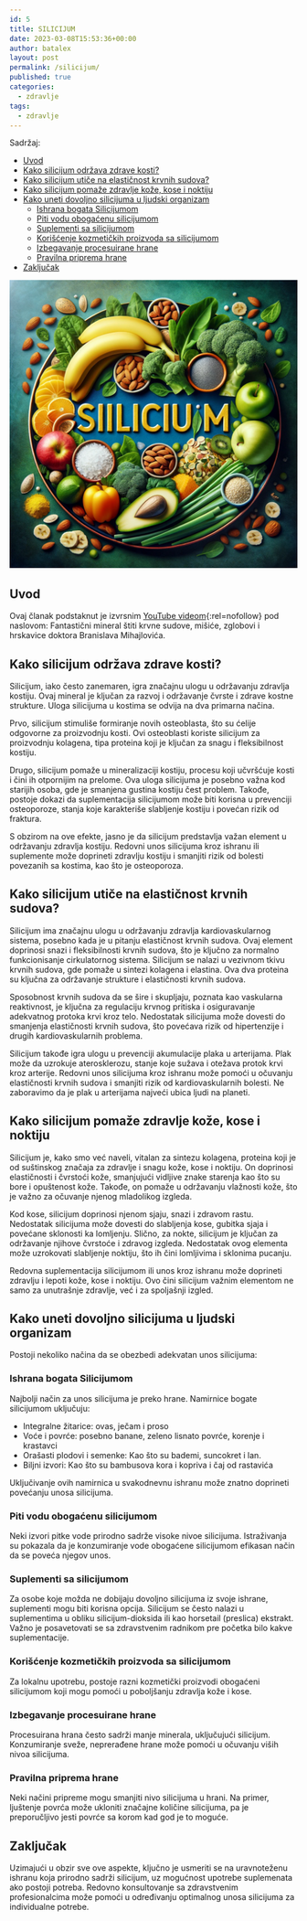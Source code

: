 ```yaml
---
id: 5
title: SILICIJUM
date: 2023-03-08T15:53:36+00:00
author: batalex
layout: post
permalink: /silicijum/
published: true
categories:
  - zdravlje
tags:
  - zdravlje
---
```

Sadržaj:
- [Uvod](#uvod)
- [Kako silicijum održava zdrave kosti?](#kako-silicijum-održava-zdrave-kosti)
- [Kako silicijum utiče na elastičnost krvnih sudova?](#kako-silicijum-utiče-na-elastičnost-krvnih-sudova)
- [Kako silicijum pomaže zdravlje kože, kose i noktiju](#kako-silicijum-pomaže-zdravlje-kože-kose-i-noktiju)
- [Kako uneti dovoljno silicijuma u ljudski organizam](#kako-uneti-dovoljno-silicijuma-u-ljudski-organizam)
  - [Ishrana bogata Silicijumom](#ishrana-bogata-silicijumom)
  - [Piti vodu obogaćenu silicijumom](#piti-vodu-obogaćenu-silicijumom)
  - [Suplementi sa silicijumom](#suplementi-sa-silicijumom)
  - [Korišćenje kozmetičkih proizvoda sa silicijumom](#korišćenje-kozmetičkih-proizvoda-sa-silicijumom)
  - [Izbegavanje procesuirane hrane](#izbegavanje-procesuirane-hrane)
  - [Pravilna priprema hrane](#pravilna-priprema-hrane)
- [Zaključak](#zaključak)

![Silicium](/wp-content/uploads/2024/03/silicium.webp)

## Uvod
Ovaj članak podstaknut je izvrsnim [YouTube videom](https://www.youtube.com/watch?v=1NNJiouOx_Y){:rel=nofollow} pod naslovom: Fantastični mineral štiti krvne sudove, mišiće, zglobovi i hrskavice doktora Branislava Mihajlovića.

## Kako silicijum održava zdrave kosti?

Silicijum, iako često zanemaren, igra značajnu ulogu u održavanju zdravlja kostiju. Ovaj mineral je ključan za razvoj i održavanje čvrste i zdrave kostne strukture. Uloga silicijuma u kostima se odvija na dva primarna načina. 

Prvo, silicijum stimuliše formiranje novih osteoblasta, što su ćelije odgovorne za proizvodnju kosti. Ovi osteoblasti koriste silicijum za proizvodnju kolagena, tipa proteina koji je ključan za snagu i fleksibilnost kostiju.

Drugo, silicijum pomaže u mineralizaciji kostiju, procesu koji učvršćuje kosti i čini ih otpornijim na prelome. Ova uloga silicijuma je posebno važna kod starijih osoba, gde je smanjena gustina kostiju čest problem. Takođe, postoje dokazi da suplementacija silicijumom može biti korisna u prevenciji osteoporoze, stanja koje karakteriše slabljenje kostiju i povećan rizik od fraktura.

S obzirom na ove efekte, jasno je da silicijum predstavlja važan element u održavanju zdravlja kostiju. Redovni unos silicijuma kroz ishranu ili suplemente može doprineti zdravlju kostiju i smanjiti rizik od bolesti povezanih sa kostima, kao što je osteoporoza.

## Kako silicijum utiče na elastičnost krvnih sudova?

Silicijum ima značajnu ulogu u održavanju zdravlja kardiovaskularnog sistema, posebno kada je u pitanju elastičnost krvnih sudova. Ovaj element doprinosi snazi i fleksibilnosti krvnih sudova, što je ključno za normalno funkcionisanje cirkulatornog sistema. Silicijum se nalazi u vezivnom tkivu krvnih sudova, gde pomaže u sintezi kolagena i elastina. Ova dva proteina su ključna za održavanje strukture i elastičnosti krvnih sudova.

Sposobnost krvnih sudova da se šire i skupljaju, poznata kao vaskularna reaktivnost, je ključna za regulaciju krvnog pritiska i osiguravanje adekvatnog protoka krvi kroz telo. Nedostatak silicijuma može dovesti do smanjenja elastičnosti krvnih sudova, što povećava rizik od hipertenzije i drugih kardiovaskularnih problema.

Silicijum takođe igra ulogu u prevenciji akumulacije plaka u arterijama. Plak može da uzrokuje aterosklerozu, stanje koje sužava i otežava protok krvi kroz arterije. Redovni unos silicijuma kroz ishranu može pomoći u očuvanju elastičnosti krvnih sudova i smanjiti rizik od kardiovaskularnih bolesti. Ne zaboravimo da je plak u arterijama najveći ubica ljudi na planeti.


## Kako silicijum pomaže zdravlje kože, kose i noktiju

Silicijum je, kako smo već naveli, vitalan za sintezu kolagena, proteina koji je od suštinskog značaja za zdravlje i snagu kože, kose i noktiju. On doprinosi elastičnosti i čvrstoći kože, smanjujući vidljive znake starenja kao što su bore i opuštenost kože. Takođe, on pomaže u održavanju vlažnosti kože, što je važno za očuvanje njenog mladolikog izgleda.

Kod kose, silicijum doprinosi njenom sjaju, snazi i zdravom rastu. Nedostatak silicijuma može dovesti do slabljenja kose, gubitka sjaja i povećane sklonosti ka lomljenju. Slično, za nokte, silicijum je ključan za održavanje njihove čvrstoće i zdravog izgleda. Nedostatak ovog elementa može uzrokovati slabljenje noktiju, što ih čini lomljivima i sklonima pucanju.

Redovna suplementacija silicijumom ili unos kroz ishranu može doprineti zdravlju i lepoti kože, kose i noktiju. Ovo čini silicijum važnim elementom ne samo za unutrašnje zdravlje, već i za spoljašnji izgled.

## Kako uneti dovoljno silicijuma u ljudski organizam

Postoji nekoliko načina da se obezbedi adekvatan unos silicijuma:

### Ishrana bogata Silicijumom

Najbolji način za unos silicijuma je preko hrane. Namirnice bogate silicijumom uključuju:
* Integralne žitarice: ovas, ječam i proso
* Voće i povrće: posebno banane, zeleno lisnato povrće, korenje i krastavci
* Orašasti plodovi i semenke: Kao što su bademi, suncokret i lan.
* Biljni izvori: Kao što su bambusova kora i kopriva i čaj od rastavića


Uključivanje ovih namirnica u svakodnevnu ishranu može znatno doprineti povećanju unosa silicijuma.

### Piti vodu obogaćenu silicijumom 

Neki izvori pitke vode prirodno sadrže visoke nivoe silicijuma. Istraživanja su pokazala da je konzumiranje vode obogaćene silicijumom efikasan način da se poveća njegov unos.

### Suplementi sa silicijumom

Za osobe koje možda ne dobijaju dovoljno silicijuma iz svoje ishrane, suplementi mogu biti korisna opcija. Silicijum se često nalazi u suplementima u obliku silicijum-dioksida ili kao horsetail (preslica) ekstrakt. Važno je posavetovati se sa zdravstvenim radnikom pre početka bilo kakve suplementacije.

### Korišćenje kozmetičkih proizvoda sa silicijumom

Za lokalnu upotrebu, postoje razni kozmetički proizvodi obogaćeni silicijumom koji mogu pomoći u poboljšanju zdravlja kože i kose.

### Izbegavanje procesuirane hrane 

Procesuirana hrana često sadrži manje minerala, uključujući silicijum. Konzumiranje sveže, neprerađene hrane može pomoći u očuvanju viših nivoa silicijuma.

### Pravilna priprema hrane

Neki načini pripreme mogu smanjiti nivo silicijuma u hrani. Na primer, ljuštenje povrća može ukloniti značajne količine silicijuma, pa je preporučljivo jesti povrće sa korom kad god je to moguće.


## Zaključak

Uzimajući u obzir sve ove aspekte, ključno je usmeriti se na uravnoteženu ishranu koja prirodno sadrži silicijum, uz mogućnost upotrebe suplemenata ako postoji potreba. Redovno konsultovanje sa zdravstvenim profesionalcima može pomoći u određivanju optimalnog unosa silicijuma za individualne potrebe.
